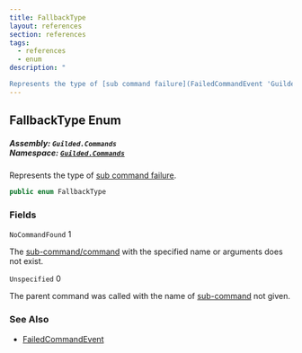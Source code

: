 ```yaml
---
title: FallbackType
layout: references
section: references
tags:
  - references
  - enum
description: "

Represents the type of [sub command failure](FailedCommandEvent 'Guilded.Commands.FailedCommandEvent')."
---
```


## FallbackType Enum
##### **Assembly:** `Guilded.Commands`<br/>**Namespace:** [`Guilded.Commands`](Guilded.Commands 'Guilded.Commands')

Represents the type of [sub command failure](FailedCommandEvent 'Guilded.Commands.FailedCommandEvent').

```csharp
public enum FallbackType
```
### Fields

<a name='Guilded.Commands.FallbackType.NoCommandFound'></a>

`NoCommandFound` 1

The [sub-command/command](FailedCommandEvent 'Guilded.Commands.FailedCommandEvent') with the specified name or arguments does not exist.

<a name='Guilded.Commands.FallbackType.Unspecified'></a>

`Unspecified` 0

The parent command was called with the name of [sub-command](FailedCommandEvent 'Guilded.Commands.FailedCommandEvent') not given.

### See Also
- [FailedCommandEvent](FailedCommandEvent 'Guilded.Commands.FailedCommandEvent')